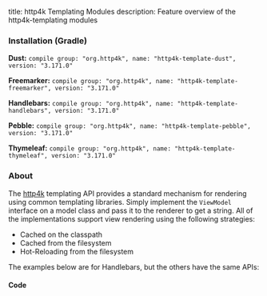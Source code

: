 title: http4k Templating Modules
description: Feature overview of the http4k-templating modules

### Installation (Gradle)
**Dust:** ```compile group: "org.http4k", name: "http4k-template-dust", version: "3.171.0"```

**Freemarker:** ```compile group: "org.http4k", name: "http4k-template-freemarker", version: "3.171.0"```

**Handlebars:** ```compile group: "org.http4k", name: "http4k-template-handlebars", version: "3.171.0"```

**Pebble:** ```compile group: "org.http4k", name: "http4k-template-pebble", version: "3.171.0"```

**Thymeleaf:** ```compile group: "org.http4k", name: "http4k-template-thymeleaf", version: "3.171.0"```

### About
The [http4k] templating API provides a standard mechanism for rendering using common templating libraries. Simply implement the `ViewModel` interface on a model class and pass it to the renderer to get a string. All of the implementations support view rendering using the following strategies:

* Cached on the classpath
* Cached from the filesystem
* Hot-Reloading from the filesystem

The examples below are for Handlebars, but the others have the same APIs:

#### Code  [<img class="octocat"/>](https://github.com/http4k/http4k/blob/master/src/docs/guide/modules/templating/example.kt)

 <script src="https://gist-it.appspot.com/https://github.com/http4k/http4k/blob/master/src/docs/guide/modules/templating/example.kt"></script>

[http4k]: https://http4k.org
